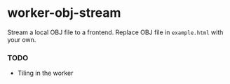 # worker-obj-stream

Stream a local OBJ file to a frontend. Replace OBJ file in `example.html` with your own.

### TODO

- Tiling in the worker

